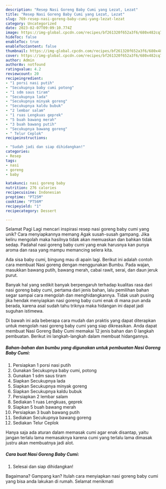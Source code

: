 ```yaml
---
description: "Resep Nasi Goreng Baby Cumi yang Lezat, Lezat"
title: "Resep Nasi Goreng Baby Cumi yang Lezat, Lezat"
slug: 769-resep-nasi-goreng-baby-cumi-yang-lezat-lezat
category: Uncategorized
date: 2023-02-07T09:09:10.774Z
image: https://img-global.cpcdn.com/recipes/bf261320f652a3f6/680x482cq70/nasi-goreng-baby-cumi-foto-resep-utama.jpg
hideToc: false
enableToc: true
enableTocContent: false
thumbnail: https://img-global.cpcdn.com/recipes/bf261320f652a3f6/680x482cq70/nasi-goreng-baby-cumi-foto-resep-utama.jpg
cover: https://img-global.cpcdn.com/recipes/bf261320f652a3f6/680x482cq70/nasi-goreng-baby-cumi-foto-resep-utama.jpg
author: Admin
authorAv: notfound
ratingvalue: 4.2
reviewcount: 20
recipeingredient:
- "1 porsi nasi putih"
- "Secukupnya baby cumi potong"
- "1 sdm saus tiram"
- "Secukupnya lada"
- "Secukupnya minyak goreng"
- "Secukupnya kaldu bubuk"
- "2 lembar salam"
- "1 ruas Lengkuas geprek"
- "5 buah bawang merah"
- "3 buah bawang putih"
- "Secukupnya bawang goreng"
- " Telur Ceplok"
recipeinstructions:

- "Sudah jadi dan siap dihidangkan!"
categories:
- Resep
tags:
- nasi
- goreng
- baby

katakunci: nasi goreng baby 
nutrition: 276 calories
recipecuisine: Indonesian
preptime: "PT25M"
cooktime: "PT56M"
recipeyield: "1"
recipecategory: Dessert

---
```



Selamat Pagi Lagi mencari inspirasi resep nasi goreng baby cumi yang unik? Cara menyiapkannya memang Agak susah-susah gampang. Jika keliru mengolah maka hasilnya tidak akan memuaskan dan bahkan tidak sedap. Padahal nasi goreng baby cumi yang enak harusnya kan punya aroma dan rasa yang mampu memancing selera kita.


Ada sisa baby cumi, bingung mau di apain lagi. Berikut ini adalah contoh cara membuat Nasi goreng dengan menggunakan Bumbu. Pada wajan, masukkan bawang putih, bawang merah, cabai rawit, serai, dan daun jeruk purut.

Banyak hal yang sedikit banyak berpengaruh terhadap kualitas rasa dari nasi goreng baby cumi, pertama dari jenis bahan, lalu pemilihan bahan segar sampai cara mengolah dan menghidangkannya. Tidak usah pusing jika hendak menyiapkan nasi goreng baby cumi enak di mana pun anda berada, karena asal sudah tahu triknya maka hidangan ini dapat jadi suguhan istimewa.


Di bawah ini ada beberapa cara mudah dan praktis yang dapat diterapkan untuk mengolah nasi goreng baby cumi yang siap dikreasikan. Anda dapat membuat Nasi Goreng Baby Cumi memakai 12 jenis bahan dan 0 langkah pembuatan. Berikut ini langkah-langkah dalam membuat hidangannya.

<!--inarticleads1-->

##### Bahan-bahan dan bumbu yang digunakan untuk pembuatan Nasi Goreng Baby Cumi:

1. Persiapkan 1 porsi nasi putih
1. Gunakan Secukupnya baby cumi, potong
1. Gunakan 1 sdm saus tiram
1. Siapkan Secukupnya lada
1. Siapkan Secukupnya minyak goreng
1. Siapkan Secukupnya kaldu bubuk
1. Persiapkan 2 lembar salam
1. Sediakan 1 ruas Lengkuas, geprek
1. Siapkan 5 buah bawang merah
1. Persiapkan 3 buah bawang putih
1. Sediakan Secukupnya bawang goreng
1. Sediakan  Telur Ceplok


Hanya saja ada aturan dalam memasak cumi agar enak disantap, yaitu jangan terlalu lama memasaknya karena cumi yang terlalu lama dimasak justru akan membuatnya jadi alot. 

<!--inarticleads2-->

##### Cara buat Nasi Goreng Baby Cumi:


1. Selesai dan siap dihidangkan!



Bagaimana? Gampang kan? Itulah cara menyiapkan nasi goreng baby cumi yang bisa anda lakukan di rumah. Selamat menikmati

